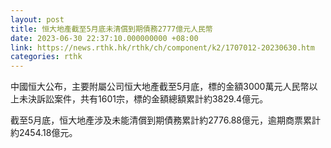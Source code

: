 ```yaml
---
layout: post
title: 恒大地產截至5月底未清償到期債務2777億元人民幣
date: 2023-06-30 22:37:10.000000000 +08:00
link: https://news.rthk.hk/rthk/ch/component/k2/1707012-20230630.htm
categories: rthk
---
```


中國恒大公布，主要附屬公司恒大地產截至5月底，標的金額3000萬元人民幣以上未決訴訟案件，共有1601宗，標的金額總額累計約3829.4億元。

截至5月底，恒大地產涉及未能清償到期債務累計約2776.88億元，逾期商票累計約2454.18億元。
